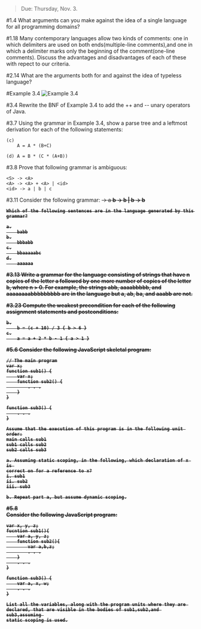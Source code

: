 > Due: Thursday, Nov. 3.

#1.4
	What arguments can you make against the idea of a single language for all 
	programming domains?

#1.18
	Many contemporary languages allow two kinds of comments: one in which 
	delimiters are used on both ends(multiple-line comments),and one in which a 
	delimiter marks only the beginning of the comment(one-line comments). 
	Discuss the advantages and disadvantages of each of these with repect to our 
	criteria.

#2.14
	What are the arguments both for and against the idea of typeless language?

#Example 3.4
![Example 3.4](http://imgur.com/rx5MPkW.jpg)


#3.4
	Rewrite the BNF of Example 3.4 to add the ++ and -- unary operators of Java.

#3.7
	Using the grammar in Example 3.4, show a parse tree and a leftmost 
	derivation for each of the following statements: 

	(c)
		A = A * (B+C)

	(d) A = B * (C * (A+B))

#3.8
	Prove that following grammar is ambiguous:
	
	<S> -> <A>
	<A> -> <A> + <A> | <id>
	<id> -> a | b | c

#3.11
	Consider the following grammar:
	<S> -> <A> a <B> b
	<A> -> <A> b | b
	<B> -> b

	Which of the following sentences are in the language generated by this 
	grammar?

	a.
		babb
	b.
		bbbabb
	c.
		bbaaaaabc
	d.
		aaaaaa

#3.13
	Write a grammar for the language consisting of strings that have n copies of 
	the letter a followed by one more number of copies of the letter b, 
	where n > 0. For example, the strings abb, aaaabbbbb, and aaaaaaaabbbbbbbbb 
	are in the language but a, ab, ba, and aaabb are not.

#3.23
	Compute the weakest precondition for each of the following assignment 
	statements and postconditions:

	b.
		b = (c + 10) / 3 { b > 6 }
	c.
		a = a + 2 * b - 1 { a > 1 }


#5.6
	Consider the following JavaScript skeletal program:

	// The main program
	var x;
	function sub1() {
		var x;
		function sub2() {
			. . .
		}
	}

	function sub3() {
		. . .
	}

	Assume that the execution of this program is in the following unit order:
	main calls sub1
	sub1 calls sub2
	sub2 calls sub3

	a. Assuming static scoping, in the following, which declaration of x is 
	correct on for a reference to x?
	i. sub1
	ii. sub2
	iii. sub3
	
	b. Repeat part a, but assume dynamic scoping.

#5.8	 
	Consider the following JavaScript program:

	var x, y, z;
	fucntion sub1(){
		var a, y, z;
		function sub2(){
			var a,b,z;
			. . .
		}
		. . .
	}

	function sub3() {
		var a, x, w;
		. . .
	}

	List all the variables, along with the program units where they are 
	declared, that are visible in the bodies of sub1,sub2,and sub3,assuming 
	static scoping is used.

